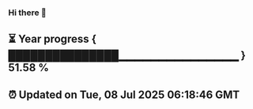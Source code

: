 ### Hi there 👋
⏳ Year progress { ███████████████▁▁▁▁▁▁▁▁▁▁▁▁▁▁▁ } 51.58 %
---
⏰ Updated on Tue, 08 Jul 2025 06:18:46 GMT
---
